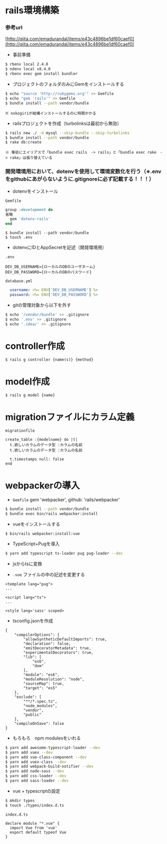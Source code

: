 # rails環境構築

### 参考url
[http://qiita.com/emadurandal/items/e43c4896be1df60caef0](http://qiita.com/emadurandal/items/e43c4896be1df60caef0)


- 事前準備
```bash
$ rbenv local 2.4.0
$ ndenv local v8.4.0
$ rbenv exec gem install bundler
```

- プロジェクトのフォルダのみにGemをインストールする

```bash
$ echo "source 'http://rubygems.org'" >> Gemfile
$ echo "gem 'rails'" >> Gemfile
$ bundle install --path vendor/bundle
```
`※ nokogiriが結構インストールするのに時間かかる`


- railsプロジェクトを作成（turbolinksは最初から無効）
```bash
$ rails new ./ -d mysql --skip-bundle --skip-turbolinks
$ bundle install --path vendor/bundle
$ rake db:create
```
`※ 事前にエイリアスで「bundle exec rails　-> rails」と「bundle exec rake　-> rake」は張り替えている`


### 開発環境用において、dotenvを使用して環境変数化を行う（※.envをgithubにあがらないように.gitignoreに必ず記載する！！！）

- dotenvをインストール

`Gemfile`
```ruby
group :development do
省略
  gem 'dotenv-rails'
end
```

```
$ bundle install --path vendor/bundle
$ touch .env
```
- dotenvにIDとAppSecretを記述（開発環境用）

`.env`
```
DEV_DB_USERNAME={ローカルのDBのユーザネーム}
DEV_DB_PASSWORD={ローカルのDBのパスワード}
```

`database.yml`
```yaml
  username: <%= ENV['DEV_DB_USERNAME'] %>
  password: <%= ENV['DEV_DB_PASSWORD'] %>
```

- gitの管理対象から以下を外す
```bash
$ echo '/vendor/bundle' >> .gitignore
$ echo '.env' >> .gitignore
$ echo '.idea/' >> .gitignore
```

# controller作成

```
$ rails g controller {name(s)} {method}
```

# model作成

```
$ rails g model {name}
```

# migrationファイルにカラム定義

```
migrationfile

create_table :{modelname} do |t|
  t.欲しいカラムのデータ型 :カラムの名前
  t.欲しいカラムのデータ型 :カラムの名前

  t.timestamps null: false
end
```

# webpackerの導入

- `Gemfile`
gem 'webpacker', github: 'rails/webpacker'

```bash
$ bundle install --path vendor/bundle
$ bundle exec bin/rails webpacker:install
```
- vueをインストールする
```
$ bin/rails webpacker:install:vue
```

- TypeScript+Pugを導入
```bash
$ yarn add typescript ts-loader pug pug-loader --dev
```

- jsからtsに変換

- `.vue` ファイルの中の記述を変更する

```vue
<template lang="pug">
...

<script lang="ts">
...

<style lang='sass' scoped>
```

- tsconfig.jsonを作成
```
{
    "compilerOptions": {
        "allowSyntheticDefaultImports": true,
        "declaration": false,
        "emitDecoratorMetadata": true,
        "experimentalDecorators": true,
        "lib": [
            "es6",
            "dom"
        ],
        "module": "es6",
        "moduleResolution": "node",
        "sourceMap": true,
        "target": "es5"
    },
    "exclude": [
        "**/*.spec.ts",
        "node_modules",
        "vendor",
        "public"
    ],
    "compileOnSave": false
}
```
- もろもろ　npm modulesをいれる
```bash
$ yarn add awesome-typescript-loader --dev
$ yarn add vuex --dev
$ yarn add vue-class-component --dev
$ yarn add vuex-class --dev
$ yarn add webpack-build-notifier --dev
$ yarn add node-sass --dev
$ yarn add css-loader --dev
$ yarn add sass-loader --dev
```

- vue + typescriptの設定

```bash
$ mkdir types
$ touch ./types/index.d.ts
```

`index.d.ts`
```
declare module "*.vue" {
  import Vue from 'vue'
  export default typeof Vue
}
```
